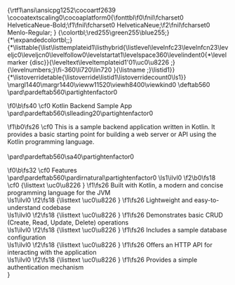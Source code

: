 {\rtf1\ansi\ansicpg1252\cocoartf2639
\cocoatextscaling0\cocoaplatform0{\fonttbl\f0\fnil\fcharset0 HelveticaNeue-Bold;\f1\fnil\fcharset0 HelveticaNeue;\f2\fnil\fcharset0 Menlo-Regular;
}
{\colortbl;\red255\green255\blue255;}
{\*\expandedcolortbl;;}
{\*\listtable{\list\listtemplateid1\listhybrid{\listlevel\levelnfc23\levelnfcn23\leveljc0\leveljcn0\levelfollow0\levelstartat1\levelspace360\levelindent0{\*\levelmarker \{disc\}}{\leveltext\leveltemplateid1\'01\uc0\u8226 ;}{\levelnumbers;}\fi-360\li720\lin720 }{\listname ;}\listid1}}
{\*\listoverridetable{\listoverride\listid1\listoverridecount0\ls1}}
\margl1440\margr1440\vieww11520\viewh8400\viewkind0
\deftab560
\pard\pardeftab560\partightenfactor0

\f0\b\fs40 \cf0 Kotlin Backend Sample App\
\pard\pardeftab560\slleading20\partightenfactor0

\f1\b0\fs26 \cf0 This is a sample backend application written in Kotlin. It provides a basic starting point for building a web server or API using the Kotlin programming language.\
\
\pard\pardeftab560\sa40\partightenfactor0

\f0\b\fs32 \cf0 Features\
\pard\pardeftab560\pardirnatural\partightenfactor0
\ls1\ilvl0
\f2\b0\fs18 \cf0 {\listtext	\uc0\u8226 	}
\f1\fs26 Built with Kotlin, a modern and concise programming language for the JVM\
\ls1\ilvl0
\f2\fs18 {\listtext	\uc0\u8226 	}
\f1\fs26 Lightweight and easy-to-understand codebase\
\ls1\ilvl0
\f2\fs18 {\listtext	\uc0\u8226 	}
\f1\fs26 Demonstrates basic CRUD (Create, Read, Update, Delete) operations\
\ls1\ilvl0
\f2\fs18 {\listtext	\uc0\u8226 	}
\f1\fs26 Includes a sample database configuration\
\ls1\ilvl0
\f2\fs18 {\listtext	\uc0\u8226 	}
\f1\fs26 Offers an HTTP API for interacting with the application\
\ls1\ilvl0
\f2\fs18 {\listtext	\uc0\u8226 	}
\f1\fs26 Provides a simple authentication mechanism\
}